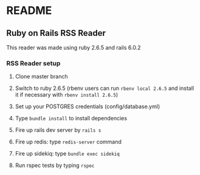 # README

## Ruby on Rails RSS Reader

This reader was made using ruby 2.6.5 and rails 6.0.2

### RSS Reader setup

1. Clone master branch

2. Switch to ruby 2.6.5 (rbenv users can run  `rbenv local 2.6.5` and install it if necessary with `rbenv install 2.6.5`)

3. Set up your POSTGRES credentials (config/database.yml)

4. Type `bundle install` to install dependencies

5. Fire up rails dev server by `rails s`

6. Fire up redis: type `redis-server` command

7. Fire up sidekiq: type `bundle exec sidekiq`

8. Run rspec tests by typing `rspec`